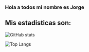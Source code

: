 ### Hola a todos mi nombre es Jorge

## Mis estadisticas son:


![GitHub stats](https://github-readme-stats.vercel.app/api?username=chochy2001&show_icons=true&theme=tokyonight)


![Top Langs](https://github-readme-stats.vercel.app/api/top-langs/?username=chochy2001&show_icons=true&theme=tokyonight)
